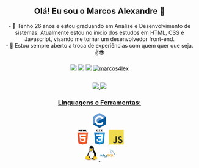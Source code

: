 <div align="center">
  <h2>Olá! Eu sou o Marcos Alexandre 👋</h2>
- 🌱 Tenho 26 anos e estou graduando em Análise e Desenvolvimento de sistemas. Atualmente estou no início dos estudos em HTML, CSS e Javascript, visando me tornar um desenvolvedor front-end.<br>
- 👯 Estou sempre aberto a troca de experiências com quem quer que seja. ✌️😎
</div><br>

<div align="center">
  <a href = "mailto:marcosalexandredsa@gmail.com"><img src="https://img.shields.io/badge/-Gmail-%23333?style=for-the-badge&logo=gmail&logoColor=white" target="_blank"></a>
  <a href="https://www.linkedin.com/in/marcos4lex" target="_blank"><img src="https://img.shields.io/badge/-LinkedIn-%230077B5?style=for-the-badge&logo=linkedin&logoColor=white" target="_blank"></a>
  <a href="https://twitter.com/marcos4lex" target="_blank"><img src="https://img.shields.io/badge/Twitter-1DA1F2?style=for-the-badge&logo=twitter&logoColor=white" target="_blank"></a>
  <a href="https://www.hackerrank.com/marcos4lex" target="blank"><img src="https://raw.githubusercontent.com/rahuldkjain/github-profile-readme-generator/master/src/images/icons/Social/hackerrank.svg" alt="marcos4lex" height="30" width="45" /></a>
</div>


  ##
<div align="center">
  <a href="https://github.com/marcos4lex">
  <img height="166em" src="https://github-readme-stats.vercel.app/api?username=marcos4lex&show_icons=true&theme=onedark&include_all_commits=true&count_private=true"/>
  <img height="166em" src="https://github-readme-stats.vercel.app/api/top-langs/?username=marcos4lex&layout=compact&langs_count=7&theme=onedark"/>
</div>

  
<h3 align="center">Linguagens e Ferramentas:</h3>
<p align="center"> <a href="#" target="_blank" rel="noreferrer"> <img src="https://raw.githubusercontent.com/devicons/devicon/master/icons/c/c-original.svg" alt="c" width="40" height="40"/> </a><br>  <a href="#" target="_blank" rel="noreferrer"> <img src="https://raw.githubusercontent.com/devicons/devicon/master/icons/html5/html5-original-wordmark.svg" alt="html5" width="40" height="40"/> </a><a href="#" target="_blank" rel="noreferrer"> <img src="https://raw.githubusercontent.com/devicons/devicon/master/icons/css3/css3-original-wordmark.svg" alt="css3" width="40" height="40"/> </a> <a href="#" target="_blank" rel="noreferrer"> <img src="https://raw.githubusercontent.com/devicons/devicon/master/icons/javascript/javascript-original.svg" alt="javascript" width="40" height="40"/> </a><br> <a href="#" target="_blank" rel="noreferrer"> <img src="https://raw.githubusercontent.com/devicons/devicon/master/icons/linux/linux-original.svg" alt="linux" width="40" height="40"/> </a> <a href="#" target="_blank" rel="noreferrer"> <img src="https://raw.githubusercontent.com/devicons/devicon/master/icons/mysql/mysql-original-wordmark.svg" alt="mysql" width="40" height="40"/></a></p>
